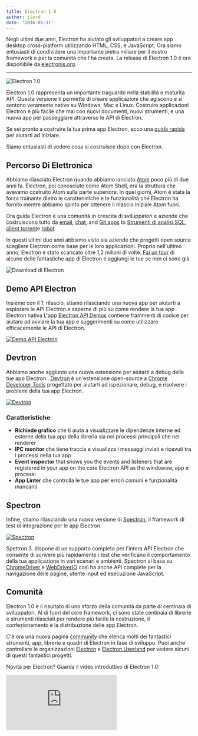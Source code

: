 ```yaml
---
title: Electron 1.0
author: jlord
date: '2016-05-11'
---
```


Negli ultimi due anni, Electron ha aiutato gli sviluppatori a creare app desktop cross-platform utilizzando HTML, CSS, e JavaScript. Ora siamo entusiasti di condividere una importante pietra miliare per il nostro framework e per la comunità che l'ha creata. La release di Electron 1.0 è ora disponibile da [electronjs.org](https://electronjs.org).

---

![Electron 1.0](https://cloud.githubusercontent.com/assets/378023/15007352/315f5eea-1213-11e6-984e-21f5dab31267.png)

Electron 1.0 rappresenta un importante traguardo nella stabilità e maturità API. Questa versione ti permette di creare applicazioni che agiscono e si sentono veramente native su Windows, Mac e Linux. Costruire applicazioni Electron è più facile che mai con nuovi documenti, nuovi strumenti, e una nuova app per passeggiare attraverso le API di Electron.

Se sei pronto a costruire la tua prima app Electron, ecco una [guida rapida](https://electronjs.org/docs/tutorial/quick-start) per aiutarti ad iniziare.

Siamo entusiasti di vedere cosa si costruisce dopo con Electron.

## Percorso Di Elettronica

Abbiamo rilasciato Electron quando abbiamo lanciato [Atom](https://atom.io) poco più di due anni fa. Electron, poi conosciuto come Atom Shell, era la struttura che avevamo costruito Atom sulla parte superiore. In quei giorni, Atom è stata la forza trainante dietro le caratteristiche e le funzionalità che Electron ha fornito mentre abbiamo spinto per ottenere il rilascio iniziale Atom fuori.

Ora guida Electron è una comunità in crescita di sviluppatori e aziende che costruiscono tutto da [email](https://nylas.com), [chat](https://slack.com), and [Git apps](https://www.gitkraken.com) to [Strumenti di analisi SQL](https://www.wagonhq.com), [client torrent](https://webtorrent.io/desktop)e [robot](https://www.jibo.com).

In questi ultimi due anni abbiamo visto sia aziende che progetti open source scegliere Electron come base per le loro applicazioni. Proprio nell'ultimo anno, Electron è stato scaricato oltre 1,2 milioni di volte. [Fai un tour](https://electronjs.org/apps) di alcune delle fantastiche app di Electron e aggiungi le tue se non ci sono già.

![Download di Electron](https://cloud.githubusercontent.com/assets/378023/15037731/af7e87e0-12d8-11e6-94e2-117c360d0ac9.png)

## Demo API Electron

Insieme con il 1. rilascio, stiamo rilasciando una nuova app per aiutarti a esplorare le API Electron e saperne di più su come rendere la tua app Electron nativa L'app [Electron API Demos](https://github.com/electron/electron-api-demos) contiene frammenti di codice per aiutare ad avviare la tua app e suggerimenti su come utilizzare efficacemente le API di Electron.

[![Demo API Electron](https://cloud.githubusercontent.com/assets/378023/15138216/590acba4-16c9-11e6-863c-bdb0d3ef3eaa.png)](https://github.com/electron/electron-api-demos)

## Devtron

Abbiamo anche aggiunto una nuova estensione per aiutarti a debug delle tue app Electron . [Devtron](https://electronjs.org/devtron) è un'estensione open-source a [Chrome Developer Tools](https://developer.chrome.com/devtools) progettato per aiutarti ad ispezionare, debug, e risolvere i problemi della tua app Electron.

[![Devtron](https://cloud.githubusercontent.com/assets/378023/15138217/590c8b06-16c9-11e6-8af6-ef96299e85bc.png)](https://electronjs.org/devtron)

### Caratteristiche

  * **Richiede grafico** che ti aiuta a visualizzare le dipendenze interne ed esterne della tua app della libreria sia nei processi principali che nel renderer
  * **IPC monitor** che tiene traccia e visualizza i messaggi inviati e ricevuti tra i processi nella tua app
  * **Event inspector** that shows you the events and listeners that are registered in your app on the core Electron API as the windowow, app e processi
  * **App Linter** che controlla le tue app per errori comuni e funzionalità mancanti

## Spectron

Infine, stiamo rilasciando una nuova versione di [Spectron](https://electronjs.org/spectron), il framework di test di integrazione per le app Electron.

[![Spectron](https://cloud.githubusercontent.com/assets/378023/15138218/590d50c2-16c9-11e6-9b54-2d73729fe189.png)](https://electronjs.org/spectron)

Spettron 3. dispone di un supporto completo per l'intera API Electron che consente di scrivere più rapidamente i test che verificano il comportamento della tua applicazione in vari scenari e ambienti. Spectron si basa su [ChromeDriver](https://sites.google.com/a/chromium.org/chromedriver) e [WebDriverIO](http://webdriver.io) così ha anche API complete per la navigazione delle pagine, utente input ed esecuzione JavaScript.

## Comunità

Electron 1.0 è il risultato di uno sforzo della comunità da parte di centinaia di sviluppatori. Al di fuori del core framework, ci sono state centinaia di librerie e strumenti rilasciati per rendere più facile la costruzione, il confezionamento e la distribuzione delle app Electron.

C'è ora una nuova pagina [community](https://electronjs.org/community) che elenca molti dei fantastici strumenti, app, librerie e quadri di Electron in fase di sviluppo. Puoi anche controllare le organizzazioni [Electron](https://github.com/electron) e [Electron Userland](https://github.com/electron-userland) per vedere alcuni di questi fantastici progetti.

Novità per Electron? Guarda il video introduttivo di Electron 1.0:

<div class="video"><iframe src="https://www.youtube.com/embed/8YP_nOCO-4Q?rel=0" frameborder="0" allowfullscreen></iframe></div>

